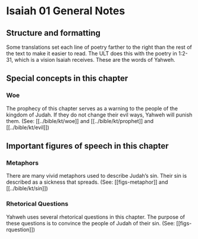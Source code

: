 # Isaiah 01 General Notes
## Structure and formatting

Some translations set each line of poetry farther to the right than the rest of the text to make it easier to read. The ULT does this with the poetry in 1:2-31, which is a vision Isaiah receives. These are the words of Yahweh.

## Special concepts in this chapter

### Woe
The prophecy of this chapter serves as a warning to the people of the kingdom of Judah. If they do not change their evil ways, Yahweh will punish them. (See: [[../bible/kt/woe]] and [[../bible/kt/prophet]] and [[../bible/kt/evil]])

## Important figures of speech in this chapter

### Metaphors
There are many vivid metaphors used to describe Judah’s sin. Their sin is described as a sickness that spreads. (See: [[figs-metaphor]] and [[../bible/kt/sin]])

### Rhetorical Questions
Yahweh uses several rhetorical questions in this chapter. The purpose of these questions is to convince the people of Judah of their sin. (See: [[figs-rquestion]])